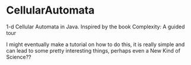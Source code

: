 CellularAutomata
================

1-d Cellular Automata in Java. Inspired by the book Complexity: A guided tour


I might eventually make a tutorial on how to do this, it is really simple and can lead to some pretty
interesting things, perhaps even a New Kind of Science?? 
